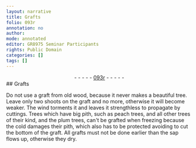 ```yaml
---
layout: narrative
title: Grafts
folio: 093r
annotation: no
author:
mode: annotated
editor: GR8975 Seminar Participants
rights: Public Domain
categories: []
tags: []
---
```


 <div class="folio" align="center">- - - - - <a href="http://gallica.bnf.fr/ark:/12148/btv1b10500001g/f191.image" target="_blank">093r</a> - - - - - </div> 
## Grafts

 
 Do not use a graft from old wood, because it never makes a beautiful tree. Leave only two shoots on the graft and no more, otherwise it will become weaker. The wind torments it and leaves it strengthless to propagate by cuttings. Trees which have big pith, such as peach trees, and all other trees of their kind, and the plum trees, can't be grafted when freezing because the cold damages their pith, which also has to be protected avoiding to cut the bottom of the graft. All grafts must not be done earlier than the sap flows up, otherwise they dry. 
 